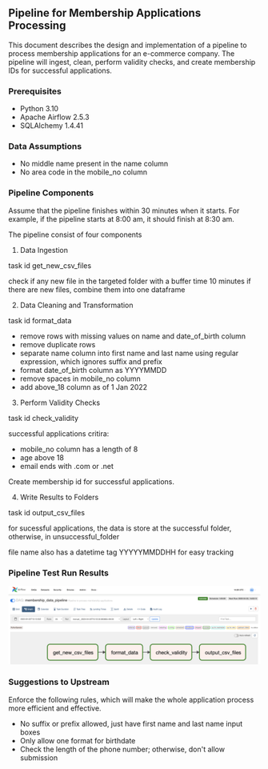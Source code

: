## Pipeline for Membership Applications Processing

This document describes the design and implementation of a pipeline to process membership applications for an e-commerce company. 
The pipeline will ingest, clean, perform validity checks, and create membership IDs for successful applications.

### Prerequisites
- Python 3.10
- Apache Airflow 2.5.3
- SQLAlchemy 1.4.41

### Data Assumptions
- No middle name present in the name column
- No area code in the mobile_no column

### Pipeline Components

Assume that the pipeline finishes within 30 minutes when it starts.
For example, if the pipeline starts at 8:00 am, it should finish at 8:30 am.

The pipeline consist of four components

1. Data Ingestion

  task id get_new_csv_files
  
  check if any new file in the targeted folder with a buffer time 10 minutes
if there are new files, combine them into one dataframe

2. Data Cleaning and Transformation

  task id format_data
  
* remove rows with missing values on name and date_of_birth column
* remove duplicate rows
* separate name column into first name and last name using regular expression, which ignores suffix and prefix
* format date_of_birth column as YYYYMMDD
* remove spaces in mobile_no column
* add above_18 column as of 1 Jan 2022

3. Perform Validity Checks

  task id check_validity
  
successful applications critira: 
* mobile_no column has a length of 8
* age above 18
* email ends with .com or .net

Create membership id for successful applications.

4. Write Results to Folders

  task id output_csv_files
  
  for sucessful applications, the data is store at the successful folder, otherwise, in unsuccessful_folder
  
  file name also has a datetime tag YYYYYMMDDHH for easy tracking


### Pipeline Test Run Results

![result image](./images/run_result.png)


### Suggestions to Upstream

Enforce the following rules, which will make the whole application process more efficient and effective.

* No suffix or prefix allowed, just have first name and last name input boxes
* Only allow one format for birthdate
* Check the length of the phone number; otherwise, don't allow submission

